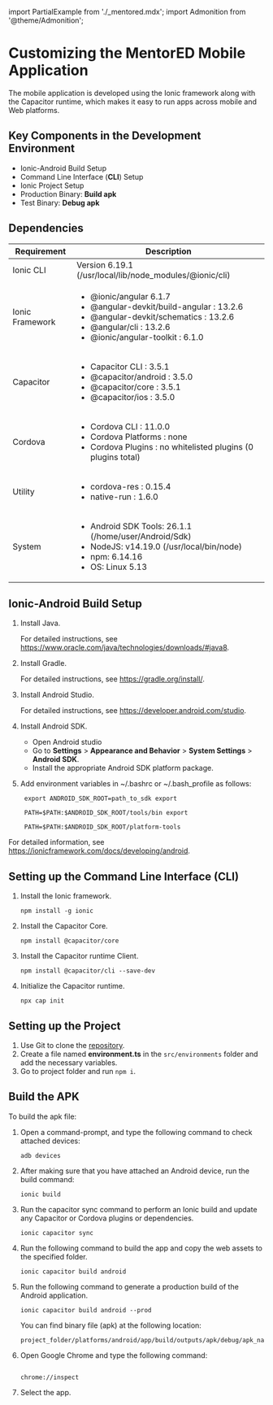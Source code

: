 import PartialExample from './_mentored.mdx';
import Admonition from '@theme/Admonition';

# Customizing the MentorED Mobile Application

The <PartialExample mentored /> mobile application is developed using the Ionic framework along with the Capacitor runtime, which makes it easy to run apps across mobile and Web platforms.  

## Key Components in the Development Environment 

- Ionic-Android Build Setup
- Command Line Interface (<b>CLI</b>) Setup
- Ionic Project Setup
- Production Binary: <b>Build apk </b>
- Test Binary: <b>Debug apk</b>

## Dependencies

| Requirement         | Description    |
|--------------|-----------|
| Ionic CLI | Version 6.19.1 (/usr/local/lib/node_modules/@ionic/cli) |
| Ionic Framework | <ul><li>@ionic/angular 6.1.7 </li> <li>@angular-devkit/build-angular : 13.2.6 </li><li> @angular-devkit/schematics : 13.2.6 </li><li>@angular/cli : 13.2.6 </li><li> @ionic/angular-toolkit : 6.1.0 </li></ul> |
| Capacitor | <ul><li>Capacitor CLI : 3.5.1 </li><li>@capacitor/android : 3.5.0 </li><li>@capacitor/core : 3.5.1 </li><li>@capacitor/ios : 3.5.0</li></ul>
| Cordova | <ul><li>Cordova CLI : 11.0.0</li><li>Cordova Platforms : none</li><li>Cordova Plugins : no whitelisted plugins (0 plugins total)</li></ul>
| Utility | <ul><li>cordova-res : 0.15.4</li><li>native-run : 1.6.0</li></ul>
| System | <ul><li>Android SDK Tools: 26.1.1 (/home/user/Android/Sdk) </li><li>NodeJS: v14.19.0 (/usr/local/bin/node) </li><li>npm: 6.14.16 </li><li>OS: Linux 5.13</li></ul>

## Ionic-Android Build Setup

1. Install Java. 

    <Admonition type="tip">  
    <p>For detailed instructions, see <a href="https://www.oracle.com/java/technologies/downloads/#java8">https://www.oracle.com/java/technologies/downloads/#java8</a>.</p>
    </Admonition>

2. Install Gradle. 

    <Admonition type="tip">  
    <p>For detailed instructions, see <a href="https://gradle.org/install/">https://gradle.org/install/</a>.</p>
    </Admonition>

3. Install Android Studio. 

    <Admonition type="tip">  
    <p>For detailed instructions, see <a href="https://developer.android.com/studio">https://developer.android.com/studio</a>.</p>
    </Admonition>

4. Install Android SDK.

    - Open Android studio 
    - Go to **Settings** > **Appearance and Behavior** > **System Settings** > **Android SDK**.
    - Install the appropriate Android SDK platform package.

5. Add environment variables in ~/.bashrc or ~/.bash_profile as follows:

    ```
     export ANDROID_SDK_ROOT=path_to_sdk export 

     PATH=$PATH:$ANDROID_SDK_ROOT/tools/bin export 

     PATH=$PATH:$ANDROID_SDK_ROOT/platform-tools

    ```

<Admonition type="tip">  
<p>For detailed information, see <a href="https://ionicframework.com/docs/developing/android">https://ionicframework.com/docs/developing/android</a>.</p>
</Admonition>

## Setting up the Command Line Interface (CLI)

1. Install the Ionic framework.
    ```
    npm install -g ionic
    ```
2. Install the Capacitor Core.

    ```
    npm install @capacitor/core
    ```
3. Install the Capacitor runtime Client.

    ```
    npm install @capacitor/cli --save-dev 
    ```
4. Initialize the Capacitor runtime.
    ```
    npx cap init
    ```

## Setting up the Project

1. Use Git to clone the [repository](https://github.com/ELEVATE-Project/mentoring-mobile-app.git).
2. Create a file named **environment.ts** in the  `src/environments` folder and add the necessary variables.
3. Go to project folder and run `npm i`.

## Build the APK

To build the apk file:

1. Open a command-prompt, and type the following command to check attached devices:  

    ```
    adb devices

    ```    
2. After making sure that you have attached an Android device, run the build command:

    ```
    ionic build

    ```

3. Run the capacitor sync command to perform an Ionic build and update any Capacitor or Cordova plugins or dependencies.  

    ```
    ionic capacitor sync

    ```

4. Run the following command to build the app and copy the web assets to the specified folder.

    ```
    ionic capacitor build android

    ```

5. Run the following command to generate a production build of the Android application.

    ```
    ionic capacitor build android --prod
    
    ```

    You can find binary file (apk) at the following location: 

    ```
    project_folder/platforms/android/app/build/outputs/apk/debug/apk_name.apk

    ```

6. Open Google Chrome and type the following command: 

    ```

    chrome://inspect

    ```

7. Select the app.